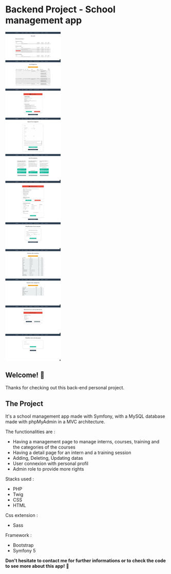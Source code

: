 # Backend Project - School management app 

![Design preview for the Tip calculator app coding challenge](public/images/preview_website.jpg)

## Welcome! 👋

Thanks for checking out this back-end personal project.

## The Project

It's a school management app made with Symfony, with a MySQL database made with phpMyAdmin in a MVC architecture.

The functionalities are :
- Having a management page to manage interns, courses, training and the categories of the courses
- Having a detail page for an intern and a training session
- Adding, Deleting, Updating datas
- User connexion with personal profil
- Admin role to provide more rights

Stacks used :
- PHP
- Twig
- CSS
- HTML

Css extension :
- Sass

Framework :
- Bootstrap
- Symfony 5
 
**Don't hesitate to contact me for further informations or to check the code to see more about this app!** 🚀
